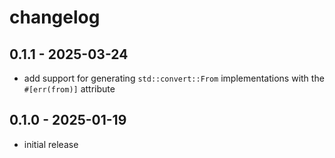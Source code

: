 # changelog

## 0.1.1 - 2025-03-24
- add support for generating `std::convert::From` implementations with the
  `#[err(from)]` attribute

## 0.1.0 - 2025-01-19
- initial release
